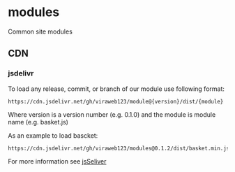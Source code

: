 # modules
Common site modules




## CDN

### jsdelivr

To load any release, commit, or branch of our module use following format:

	https://cdn.jsdelivr.net/gh/viraweb123/module@{version}/dist/{module}

Where version is a version number (e.g. 0.1.0) and the module is module name (e.g. basket.js)

As an example to load bascket:

	https://cdn.jsdelivr.net/gh/viraweb123/modules@0.1.2/dist/basket.min.js

For more information see [jsSeliver](https://www.jsdelivr.com/?docs=gh)